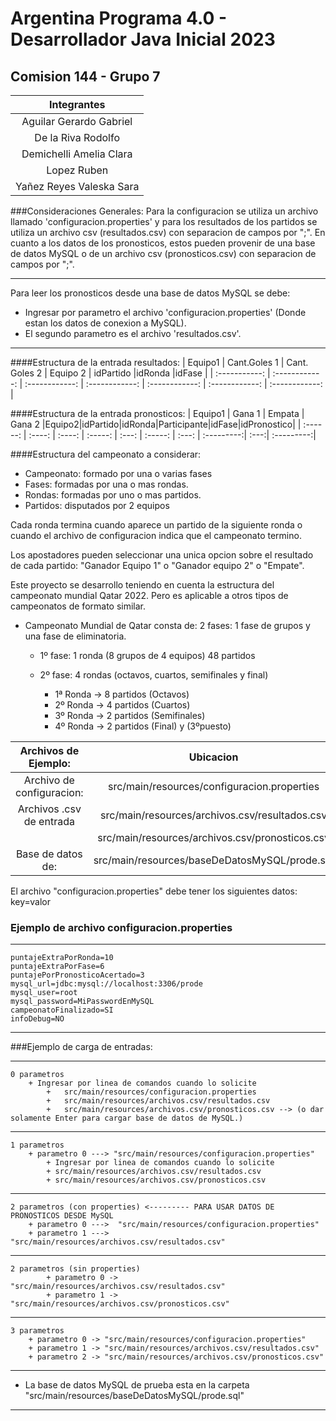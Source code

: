 # Argentina Programa 4.0 - Desarrollador Java Inicial 2023
## Comision 144 - Grupo 7
|Integrantes|
| :-------: |
|Aguilar Gerardo Gabriel|
|De la Riva Rodolfo|
|Demichelli Amelia Clara|
|Lopez Ruben|
|Yañez Reyes Valeska Sara|

###Consideraciones Generales:
Para la configuracion se utiliza un archivo llamado 'configuracion.properties' y para los resultados
de los partidos se utiliza un archivo csv (resultados.csv) con separacion de campos por ";".
En cuanto a los datos de los pronosticos, estos pueden provenir de una base de datos MySQL o de un
archivo csv (pronosticos.csv) con separacion de campos por ";".

----
Para leer los pronosticos desde una base de datos MySQL se debe:
- Ingresar por parametro el archivo 'configuracion.properties' (Donde estan los datos de conexion a MySQL).
- El segundo parametro es el archivo 'resultados.csv'.

----
####Estructura de la entrada resultados:
|  Equipo1 | Cant.Goles 1   |  Cant. Goles 2 | Equipo 2  | idPartido  |idRonda   |idFase   |
| :-----------: | :------------: | :------------: | :------------: | :------------: | :------------: | :------------: |

####Estructura de la entrada pronosticos:
|  Equipo1 | Gana 1 | Empata | Gana 2  |Equipo2|idPartido|idRonda|Participante|idFase|idPronostico|
| :------: | :----: | :----: | :-----: | :---: | :-----: | :---: | :---------:| :---:| :---------:|

####Estructura del campeonato a considerar:
- Campeonato: formado por una o varias fases
- Fases: formadas por  una o mas rondas.
- Rondas: formadas por uno o mas partidos.
- Partidos: disputados por 2 equipos

Cada ronda termina cuando aparece un partido de la siguiente ronda o cuando el archivo de configuracion indica que el campeonato termino.

Los apostadores pueden seleccionar una unica opcion sobre el resultado de cada partido: "Ganador Equipo 1" o "Ganador equipo 2" o "Empate".

Este proyecto se desarrollo teniendo en cuenta la estructura del campeonato mundial Qatar 2022. Pero es aplicable a otros  tipos de campeonatos de formato similar.



+ Campeonato Mundial de Qatar consta de: 2 fases: 1 fase de grupos y una fase de eliminatoria.

    + 1º fase: 1 ronda  (8 grupos de 4 equipos) 48 partidos
      
    + 2º fase: 4 rondas (octavos, cuartos, semifinales y final)
        + 1ª Ronda -> 8 partidos (Octavos)
        + 2º Ronda -> 4 partidos (Cuartos)
        + 3º Ronda -> 2 partidos (Semifinales)
        + 4º Ronda -> 2 partidos (Final) y (3ºpuesto)

|Archivos de Ejemplo:|Ubicacion|
| :------------: | :------------: |
|Archivo de configuracion:|     src/main/resources/configuracion.properties|
|Archivos .csv de entrada      |src/main/resources/archivos.csv/resultados.csv|
| |src/main/resources/archivos.csv/pronosticos.csv|
|Base de datos de:| src/main/resources/baseDeDatosMySQL/prode.sql|


El archivo "configuracion.properties" debe tener los siguientes datos: key=valor

### Ejemplo de archivo configuracion.properties

-----------------------------------
    puntajeExtraPorRonda=10
    puntajeExtraPorFase=6
    puntajePorPronosticoAcertado=3
    mysql_url=jdbc:mysql://localhost:3306/prode
    mysql_user=root
    mysql_password=MiPasswordEnMySQL
    campeonatoFinalizado=SI
    infoDebug=NO
--------------------------------------------

###Ejemplo de carga de entradas:

---
    0 parametros
        + Ingresar por linea de comandos cuando lo solicite
            +   src/main/resources/configuracion.properties
            +   src/main/resources/archivos.csv/resultados.csv
            +   src/main/resources/archivos.csv/pronosticos.csv --> (o dar solamente Enter para cargar base de datos de MySQL.)
----
    1 parametros
        + parametro 0 ---> "src/main/resources/configuracion.properties"
            + Ingresar por linea de comandos cuando lo solicite
            + src/main/resources/archivos.csv/resultados.csv
            + src/main/resources/archivos.csv/pronosticos.csv
---
    2 parametros (con properties) <--------- PARA USAR DATOS DE PRONOSTICOS DESDE MySQL
        + parametro 0 --->  "src/main/resources/configuracion.properties"
        + parametro 1 --->  "src/main/resources/archivos.csv/resultados.csv"
---
    2 parametros (sin properties)
            + parametro 0 -> "src/main/resources/archivos.csv/resultados.csv"
            + parametro 1 -> "src/main/resources/archivos.csv/pronosticos.csv"
---
    3 parametros
        + parametro 0 -> "src/main/resources/configuracion.properties"
        + parametro 1 -> "src/main/resources/archivos.csv/resultados.csv"
        + parametro 2 -> "src/main/resources/archivos.csv/pronosticos.csv"
------------------------------------------------------------------------------------------------------
- La base de datos MySQL de prueba esta en la carpeta "src/main/resources/baseDeDatosMySQL/prode.sql"
------------------------------------------------------------------------------------------------------ 